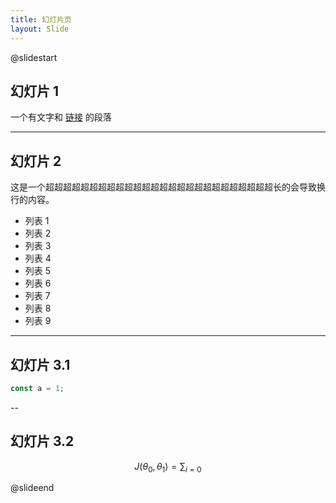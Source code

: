 ```yaml
---
title: 幻灯片页
layout: Slide
---
```


@slidestart

## 幻灯片 1

一个有文字和 [链接](https://mrhope.site) 的段落

---

## 幻灯片 2

这是一个超超超超超超超超超超超超超超超超超超超超超超超超超超长的会导致换行的内容。

- 列表 1
- 列表 2
- 列表 3
- 列表 4
- 列表 5
- 列表 6
- 列表 7
- 列表 8
- 列表 9

---

## 幻灯片 3.1

```js
const a = 1;
```

--

## 幻灯片 3.2

$$
J(\theta_0,\theta_1) = \sum_{i=0}
$$

@slideend
